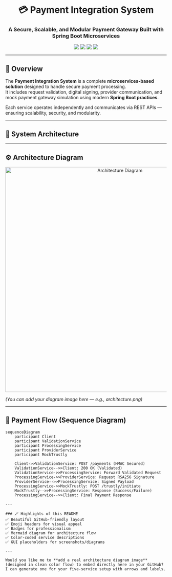 <!-- 🌟 HEADER SECTION -->
<h1 align="center">💳 Payment Integration System</h1>
<h3 align="center">A Secure, Scalable, and Modular Payment Gateway Built with Spring Boot Microservices</h3>

<p align="center">
  <img src="https://img.shields.io/badge/Java-17-blue?logo=java&logoColor=white" />
  <img src="https://img.shields.io/badge/SpringBoot-3.0-green?logo=springboot" />
  <img src="https://img.shields.io/badge/Microservices-Architecture-orange" />
  <img src="https://img.shields.io/badge/License-MIT-lightgrey" />
</p>

---

## 🧠 Overview

The **Payment Integration System** is a complete **microservices-based solution** designed to handle secure payment processing.  
It includes request validation, digital signing, provider communication, and mock payment gateway simulation using modern **Spring Boot practices**.

Each service operates independently and communicates via REST APIs — ensuring scalability, security, and modularity.

---

## 🧩 System Architecture


---

## ⚙️ Architecture Diagram

<p align="center">
  <img src="https://github.com/akankshaThalner511/Payment-Integration-System/assets/diagram-placeholder.png" width="700" alt="Architecture Diagram"/>
</p>

*(You can add your diagram image here — e.g., architecture.png)*

---

## 🔄 Payment Flow (Sequence Diagram)

```mermaid
sequenceDiagram
    participant Client
    participant ValidationService
    participant ProcessingService
    participant ProviderService
    participant MockTrustly

    Client->>ValidationService: POST /payments (HMAC Secured)
    ValidationService-->>Client: 200 OK (Validated)
    ValidationService->>ProcessingService: Forward Validated Request
    ProcessingService->>ProviderService: Request RSA256 Signature
    ProviderService-->>ProcessingService: Signed Payload
    ProcessingService->>MockTrustly: POST /trustly/initiate
    MockTrustly-->>ProcessingService: Response (Success/Failure)
    ProcessingService-->>Client: Final Payment Response

---

### 🪄 Highlights of this README
✅ Beautiful GitHub-friendly layout  
✅ Emoji headers for visual appeal  
✅ Badges for professionalism  
✅ Mermaid diagram for architecture flow  
✅ Color-coded service descriptions  
✅ GUI placeholders for screenshots/diagrams  

---

Would you like me to **add a real architecture diagram image** (designed in clean color flow) to embed directly here in your GitHub?  
I can generate one for your five-service setup with arrows and labels.
